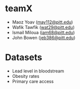# teamX
- Maoz Yoav (may112@pitt.edu)
- Wafik Tawfik (wat29@pitt.edu)
- Ismail Miloua (iam68@pitt.edu)
- John Bowen (jeb386@pitt.edu)

# Datasets
- Lead level in bloodstream
- Obesity rates
- Primary care access
